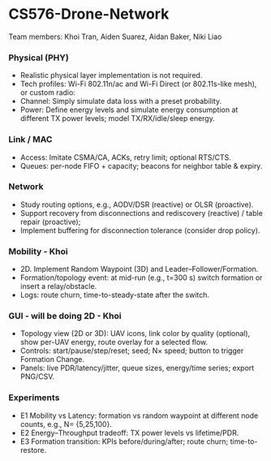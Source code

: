 # CS576-Drone-Network
Team members: Khoi Tran, Aiden Suarez, Aidan Baker, Niki Liao
### Physical (PHY)
- Realistic physical layer implementation is not required.
- Tech profiles: Wi-Fi 802.11n/ac and Wi-Fi Direct (or 802.11s-like mesh), or custom radio:
- Channel: Simply simulate data loss with a preset probability. 
- Power: Define energy levels and simulate energy consumption at different TX power levels; model TX/RX/idle/sleep energy.
### Link / MAC
- Access: Imitate CSMA/CA, ACKs, retry limit; optional RTS/CTS.
- Queues: per-node FIFO + capacity; beacons for neighbor table & expiry.
### Network
- Study routing options, e.g., AODV/DSR (reactive) or OLSR (proactive).
- Support recovery from disconnections and rediscovery (reactive) / table repair (proactive);
- Implement buffering for disconnection tolerance (consider drop policy).
### Mobility - Khoi
- 2D. Implement Random Waypoint (3D) and Leader–Follower/Formation.
- Formation/topology event: at mid-run (e.g., t=300 s) switch formation or insert a relay/obstacle.
- Logs: route churn, time-to-steady-state after the switch.
### GUI - will be doing 2D - Khoi
- Topology view (2D or 3D): UAV icons, link color by quality (optional), show per-UAV energy, route overlay for a selected flow.
- Controls: start/pause/step/reset; seed; N× speed; button to trigger Formation Change.
- Panels: live PDR/latency/jitter, queue sizes, energy/time series; export PNG/CSV.
### Experiments
- E1 Mobility vs Latency: formation vs random waypoint at different node counts, e.g., N= {5,25,100}.
- E2 Energy–Throughput tradeoff: TX power levels vs lifetime/PDR.
- E3 Formation transition: KPIs before/during/after; route churn; time-to-restore.
